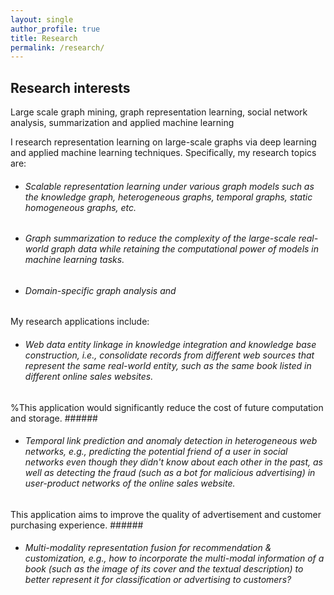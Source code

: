 ```yaml
---
layout: single
author_profile: true
title: Research
permalink: /research/
---
```


Research interests
------

Large scale graph mining, graph representation learning, social network analysis, summarization and applied machine learning


I research representation learning on large-scale graphs via deep learning and applied machine learning techniques. Specifically, my research topics are:

* ###### Scalable representation learning under various graph models such as the knowledge graph, heterogeneous graphs, temporal graphs, static homogeneous graphs, etc. ######


* ###### Graph summarization to reduce the complexity of the large-scale real-world graph data while retaining the computational power of models in machine learning tasks. ######

* ###### Domain-specific graph analysis and ######


My research applications include:

* ###### Web data entity linkage in knowledge integration and knowledge base construction, i.e., consolidate records from different web sources that represent the same real-world entity, such as the same book listed in different online sales websites.
%This application would significantly reduce the cost of future computation and storage. ######

* ###### Temporal link prediction and anomaly detection in heterogeneous web networks, e.g., predicting the potential friend of a user in social networks even though they didn't know about each other in the past, as well as detecting the fraud (such as a bot for malicious advertising) in user-product networks of the online sales website. 
This application aims to improve the quality of advertisement and customer purchasing experience. ######

* ###### Multi-modality representation fusion for recommendation \& customization, e.g., how to incorporate the multi-modal information of a book (such as the image of its cover and the textual description) to better represent it for classification or advertising to customers? ######
